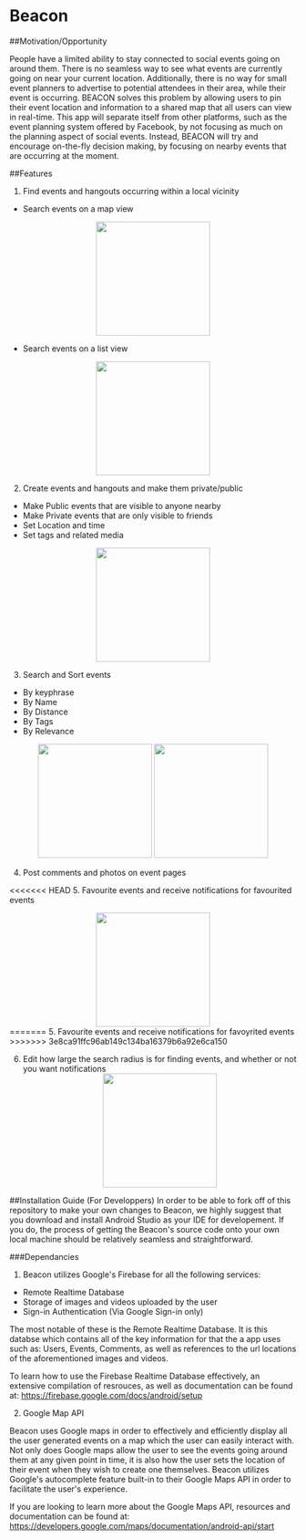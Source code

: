 # Beacon

##Motivation/Opportunity

People have a limited ability to stay connected to social events going on around them. 
There is no seamless way to see what events are currently going on near your current location. 
Additionally, there is no way for small event planners to advertise to potential attendees in their area, while their event is occurring. 
BEACON solves this problem by allowing users to pin their event location and information to a shared map that all users can view in real-time. 
This app will separate itself from other platforms, such as the event planning system offered by Facebook, by not focusing as much on the planning aspect of social events. 
Instead, BEACON will try and encourage on-the-fly decision making, by focusing on nearby events that are occurring at the moment. 

##Features

1. Find events and hangouts occurring within a local vicinity

  * Search events on a map view 
   <div style="text-align:center">
   <img src="https://github.com/lsaccoz/Beacon/blob/master/res_demo/Map_View.jpg" width="200">
   </div>
   
  * Search events on a list view
   <div style="text-align:center">
   <img src="https://github.com/lsaccoz/Beacon/blob/master/res_demo/List_View.jpg" width="200">
   </div>

2. Create events and hangouts and make them private/public 

  * Make Public events that are visible to anyone nearby
  * Make Private events that are only visible to friends
  * Set Location and time
  * Set tags and related media
   <div style="text-align:center">
   <img src="https://github.com/lsaccoz/Beacon/blob/master/res_demo/Create_Event_View.jpg" width="200">
   </div>
  

3. Search and Sort events

  * By keyphrase
  * By Name
  * By Distance
  * By Tags
  * By Relevance
   <div style="text-align:center">
   <img src="https://github.com/lsaccoz/Beacon/blob/master/res_demo/Fav_View.jpg" width="200">
   <img src="https://github.com/lsaccoz/Beacon/blob/master/res_demo/Empty_Fav_View.jpg" width="200">
   </div>

4. Post comments and photos on event pages

<<<<<<< HEAD
5. Favourite events and receive notifications for favourited events
   <div style="text-align:center">
   <img src="https://github.com/lsaccoz/Beacon/blob/master/res_demo/Fav_View.jpg" width="200">
   </div>
=======
5. Favourite events and receive notifications for favoyrited events
>>>>>>> 3e8ca91ffc96ab149c134ba16379b6a92e6ca150

6. Edit how large the search radius is for finding events, and whether or not you want notifications
   <div style="text-align:center">
   <img src="https://github.com/lsaccoz/Beacon/blob/master/res_demo/Settings_View.jpg" width="200">
   </div>
 
##Installation Guide (For Developpers)
In order to be able to fork off of this repository to make your own changes to Beacon, we highly suggest that you download and install  Android Studio as your IDE for developement. If you do, the process of getting the Beacon's source code onto your own local machine should be relatively seamless and straightforward. 

###Dependancies
1. Beacon utilizes Google's Firebase for all the following services:

  * Remote Realtime Database
  * Storage of images and videos uploaded by the user
  * Sign-in Authentication (Via Google Sign-in only)
 
 The most notable of these is the Remote Realtime Database. It is this databse which contains all of the key information for that the a app uses such as: Users, Events, Comments, as well as references to the url locations of the aforementioned images and videos. 

 To learn how to use the Firebase Realtime Database effectively, an extensive compilation of resrouces, as well as documentation can be found at: https://firebase.google.com/docs/android/setup

2. Google Map API

 Beacon uses Google maps in order to effectively and efficiently display all the user generated events on a map which the user can easily interact with. Not only does Google maps allow the user to see the events going around them at any given point in time, it is also how the user sets the location of their event when they wish to create one themselves. Beacon utilizes Google's autocomplete feature built-in to their Google Maps API in order to facilitate the user's experience. 
 
 If you are looking to learn more about the Google Maps API, resources and documentation can be found at: https://developers.google.com/maps/documentation/android-api/start
 
 
 


